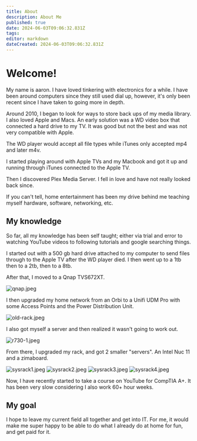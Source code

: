 ```yaml
---
title: About
description: About Me
published: true
date: 2024-06-03T09:06:32.831Z
tags: 
editor: markdown
dateCreated: 2024-06-03T09:06:32.831Z
---
```


# Welcome!

My name is aaron. I have loved tinkering with electronics for a while. I have been around computers since they still used dial up, however, it's only been recent since I have taken to going more in depth. 

Around 2010, I began to look for ways to store back ups of my media library. I also loved Apple and Macs. An early solution was a WD video box that connected a hard drive to my TV. It was good but not the best and was not very compatible with Apple.

The WD player would accept all file types while iTunes only accepted mp4 and later m4v. 

I started playing around with Apple TVs and my Macbook and got it up and running through iTunes connected to the Apple TV. 

Then I discovered Plex Media Server. I fell in love and have not really looked back since. 

If you can't tell, home entertainment has been my drive behind me teaching myself hardware, software, networking, etc. 

## My knowledge

So far, all my knowledge has been self taught; either via trial and error to watching YouTube videos to following tutorials and google searching things. 

I started out with a 500 gb hard drive attached to my computer to send files through to the Apple TV after the WD player died. I then went up to a 1tb then to a 2tb, then to a 8tb. 

After that, I moved to a Qnap TVS672XT.

![qnap.jpeg](/qnap.jpeg)

I then upgraded my home network from an Orbi to a Unifi UDM Pro with some Access Points and the Power Distribution Unit. 

![old-rack.jpeg](/old-rack.jpeg)

I also got myself a server and then realized it wasn't going to work out. 

![r730-1.jpeg](/r730-1.jpeg)

From there, I upgraded my rack, and got 2 smaller "servers". An Intel Nuc 11 and a zimaboard. 

![sysrack1.jpeg](/sysrack1.jpeg)
![sysrack2.jpeg](/sysrack2.jpeg)
![sysrack3.jpeg](/sysrack3.jpeg)
![sysrack4.jpeg](/sysrack4.jpeg)

Now, I have recently started to take a course on YouTube for CompTIA A+. It has been very slow considering I also work 60+ hour weeks. 

## My goal

I hope to leave my current field all together and get into IT. For me, it would make me super happy to be able to do what I already do at home for fun, and get paid for it. 



